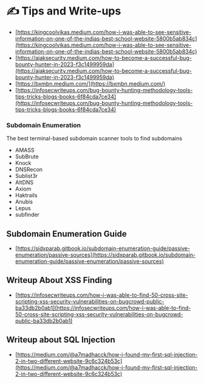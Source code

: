 # ✍ Tips and Write-ups

* [https://kingcoolvikas.medium.com/how-i-was-able-to-see-sensitive-information-on-one-of-the-indias-best-school-website-5800b5ab834c](https://kingcoolvikas.medium.com/how-i-was-able-to-see-sensitive-information-on-one-of-the-indias-best-school-website-5800b5ab834c)
* [https://ajaksecurity.medium.com/how-to-become-a-successful-bug-bounty-hunter-in-2023-f3c1499959da](https://ajaksecurity.medium.com/how-to-become-a-successful-bug-bounty-hunter-in-2023-f3c1499959da)
* [https://bxmbn.medium.com/](https://bxmbn.medium.com/)
* [https://infosecwriteups.com/bug-bounty-hunting-methodology-tools-tips-tricks-blogs-books-6f84cda7ce34](https://infosecwriteups.com/bug-bounty-hunting-methodology-tools-tips-tricks-blogs-books-6f84cda7ce34)

### Subdomain Enumeration

The best terminal-based subdomain scanner tools to find subdomains

* AMASS
* SubBrute
* Knock
* DNSRecon
* Sublist3r
* AltDNS
* Axiom
* Haktrails
* Anubis
* Lepus
* subfinder

## Subdomain Enumeration Guide

* [https://sidxparab.gitbook.io/subdomain-enumeration-guide/passive-enumeration/passive-sources](https://sidxparab.gitbook.io/subdomain-enumeration-guide/passive-enumeration/passive-sources)

## Writeup About XSS Finding

* [https://infosecwriteups.com/how-i-was-able-to-find-50-cross-site-scripting-xss-security-vulnerabilities-on-bugcrowd-public-ba33db2b0ab1](https://infosecwriteups.com/how-i-was-able-to-find-50-cross-site-scripting-xss-security-vulnerabilities-on-bugcrowd-public-ba33db2b0ab1)

## Writeup about SQL Injection

* [https://medium.com/@a7madhacck/how-i-found-my-first-sql-injection-2-in-two-different-website-9c6c324b53c](https://medium.com/@a7madhacck/how-i-found-my-first-sql-injection-2-in-two-different-website-9c6c324b53c)
